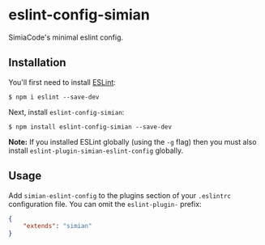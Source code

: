 # eslint-config-simian

SimiaCode&#39;s minimal eslint config.

## Installation

You'll first need to install [ESLint](http://eslint.org):

```
$ npm i eslint --save-dev
```

Next, install `eslint-config-simian`:

```
$ npm install eslint-config-simian --save-dev
```

**Note:** If you installed ESLint globally (using the `-g` flag) then you must also install `eslint-plugin-simian-eslint-config` globally.

## Usage

Add `simian-eslint-config` to the plugins section of your `.eslintrc` configuration file. You can omit the `eslint-plugin-` prefix:

```json
{
    "extends": "simian"
}
```
